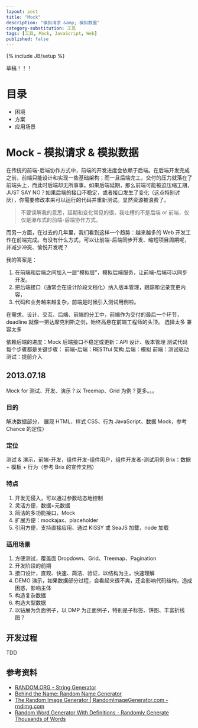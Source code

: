```yaml
---
layout: post
title: "Mock"
description: "模拟请求 &amp; 模拟数据"
category-substitution: 工具
tags: [工具, Mock, JavaScript, Web]
published: false
---
```

{% include JB/setup %}

草稿！！！

# 目录

* 困境
* 方案
* 应用场景


# Mock - 模拟请求 & 模拟数据

在传统的前端-后端协作方式中，前端的开发进度会依赖于后端。在后端开发完成之前，前端只能设计和实现一些基础架构；而一旦后端完工，交付的压力就落在了前端头上，而此时后端却无所事事。如果后端延期，那么前端可能被迫压缩工期，JUST SAY NO？如果后端的接口不稳定，或者接口发生了变化（这点特别讨厌），你需要修改本来可以运行的代码并重新测试。显然资源被浪费了。

> 不要误解我的意思，延期和变化常见的很，我吐槽的不是后端 or 前端，仅仅是瀑布式的前端-后端协作方式。

而另一方面，在过去的几年里，我们看到这样一个趋势：越来越多的 Web 开发工作在前端完成。有没有什么方式，可以让前端-后端同步开发、缩短项目周期呢，并减少冲突、愉悦开发呢？

我的答案是：
1. 在前端和后端之间加入一层“模拟层”，模拟后端服务，让前端-后端可以同步开发。
2. 把后端接口（通常会在设计阶段文档化）纳入版本管理，跟踪和记录变更内容，
3. 代码和业务越来越复杂，前端是时候引入测试用例啦。

在需求、设计、交互、后端、前端的分工中，前端作为交付的最后一个环节，deadline 就像一把达摩克利斯之剑，始终高悬在前端工程师的头顶。
    选择太多
    兼容太多

依赖后端的进度：Mock
后端接口不稳定或更新：API 设计、版本管理
测试代码
每个步骤都是关键步骤：
    前端-后端：RESTful 架构 
    后端：模拟
    前端：测试驱动
    测试：提前介入

## 2013.07.18
Mock for 测试、开发、演示？以 Treemap、Grid 为例？更多。。。

### 目的
解决数据部分，
展现 HTML、样式 CSS、行为 JavaScript、数据 Mock，参考 Chance 的定位）

### 定位
测试 & 演示，前端-开发，组件开发-组件用户，组件开发者-测试用例
Brix：数据 + 模板 + 行为（参考 Brix 的宣传文档）

### 特点
1. 开发无侵入，可以通过参数动态地控制
2. 灵活方便，数据+元数据
3. 简洁的多功能接口，Mock
4. 扩展方便：mockajax、placeholder
5. 引用方便，支持直接应用、通过 KISSY 或 SeaJS 加载，node 加载

### 适用场景
1. 方便测试，覆盖面
  Dropdown、Grid、Treemap、Pagination
2. 开发阶段的前期
3. 接口设计，直观、快速、简洁、验证，以结构为主，快速理解
4. DEMO 演示，如果数据部分过程，会看起来很不爽，还会影响代码结构，造成困惑，影响主体
5. 构造复杂数据
6. 构造大型数据
7. 以钻展为负面例子，以 DMP 为正面例子，特别是子标签、饼图、丰富折线图？

## 开发过程

TDD


## 参考资料
* [RANDOM.ORG - String Generator](http://www.random.org/strings/)
* [Behind the Name: Random Name Generator](http://www.behindthename.com/random/)
* [The Random Image Generator | RandomImageGenerator.com - rndimg.com](http://rndimg.com/default.aspx)
* [Random Word Generator With Definitions - Randomly Generate Thousands of Words](http://www.wordgenerator.net/random-word-generator.php)


